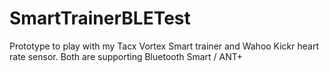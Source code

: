# SmartTrainerBLETest

Prototype to play with my Tacx Vortex Smart trainer and Wahoo Kickr heart rate sensor.
Both are supporting Bluetooth Smart / ANT+

